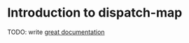 # Introduction to dispatch-map

TODO: write [great documentation](http://jacobian.org/writing/great-documentation/what-to-write/)
